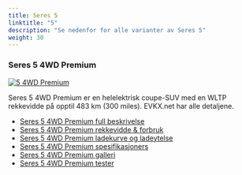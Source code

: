 ```yaml
---
title: Seres 5
linktitle: "5"
description: "Se nedenfor for alle varianter av Seres 5"
weight: 30
---
```

### Seres 5 4WD Premium

<a href="5_4wd_premium/"><img src="https://media.evkx.net/multimedia/models/seres/5/5_4wd_premium/main_1_st.jpg" class="img-fluid" alt="5 4WD Premium" ></a>

Seres 5 4WD Premium er en helelektrisk coupe-SUV med en WLTP rekkevidde på opptil 483 km (300 miles). EVKX.net har alle detaljene. 

- [Seres 5 4WD Premium full beskrivelse](5_4wd_premium/)
- [Seres 5 4WD Premium rekkevidde & forbruk](5_4wd_premium/rangeandconsumption/)
- [Seres 5 4WD Premium ladekurve og ladeytelse](5_4wd_premium/chargingcurve/)
- [Seres 5 4WD Premium spesifikasjoners](5_4wd_premium/specifications/)
- [Seres 5 4WD Premium galleri](5_4wd_premium/gallery/)
- [Seres 5 4WD Premium tester](5_4wd_premium/reviews/)

